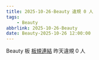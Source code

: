 ```yaml
---
title: 2025-10-26-Beauty 違規 0 人
tags:
    - Beauty
abbrlink: 2025-10-26-Beauty
date: Beauty-2025-10-26 12:00:00
---
```

Beauty 板 [板規連結](https://www.ptt.cc/bbs/Beauty/M.1630069980.A.84B.html)
昨天違規 0 人
